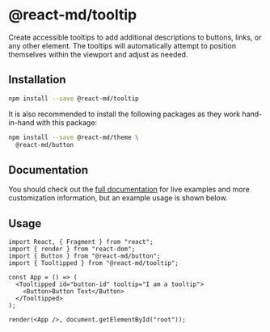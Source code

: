 # @react-md/tooltip

Create accessible tooltips to add additional descriptions to buttons, links, or
any other element. The tooltips will automatically attempt to position
themselves within the viewport and adjust as needed.

## Installation

```sh
npm install --save @react-md/tooltip
```

It is also recommended to install the following packages as they work
hand-in-hand with this package:

```sh
npm install --save @react-md/theme \
  @react-md/button
```

<!-- DOCS_REMOVE -->

## Documentation

You should check out the
[full documentation](https://react-md.dev/packages/tooltip/demos) for live
examples and more customization information, but an example usage is shown
below.

<!-- DOCS_REMOVE_END -->

## Usage

```tsx
import React, { Fragment } from "react";
import { render } from "react-dom";
import { Button } from "@react-md/button";
import { Tooltipped } from "@react-md/tooltip";

const App = () => (
  <Tooltipped id="button-id" tooltip="I am a tooltip">
    <Button>Button Text</Button>
  </Tooltipped>
);

render(<App />, document.getElementById("root"));
```
